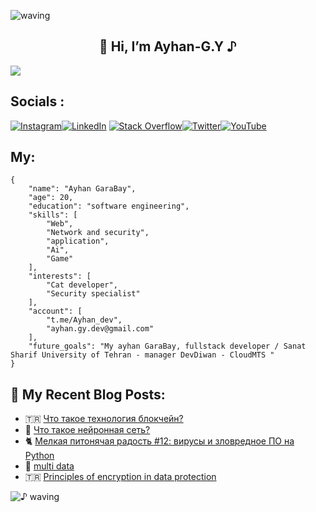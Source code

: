 ![waving](https://capsule-render.vercel.app/api?type=waving&height=90&color=gradient)

<h2 align="center">👋 Hi, I’m Ayhan-G.Y ♪ </h2> 



![](https://github.com/ayhan-dev/ayhan-dev/blob/main/header.png) 


## Socials : 

[![Instagram](https://img.shields.io/badge/Instagram-%23E4405F.svg?logo=Instagram&logoColor=white)](https://Instagram.com/ayhan_G.y)[![LinkedIn](https://img.shields.io/badge/LinkedIn-%230077B5.svg?logo=linkedin&logoColor=white)](https://linkedin.com/in/ayhan-gara-by-082080271) [![Stack Overflow](https://img.shields.io/badge/-Stackoverflow-FE7A16?logo=stack-overflow&logoColor=white)](https://stackoverflow.com/users/21669938)[![Twitter](https://img.shields.io/badge/Twitter-%231DA1F2.svg?logo=Twitter&logoColor=white)](https://twitter.com/Ayhan_Developer)[![YouTube](https://img.shields.io/badge/YouTube-%23FF0000.svg?logo=YouTube&logoColor=white)](http://youtube.com/@AyhanG.Y) 



 
 


## My: 

```
{
    "name": "Ayhan GaraBay",
    "age": 20,
    "education": "software engineering",
    "skills": [
        "Web",
        "Network and security",
        "application",
        "Ai",
        "Game"
    ],
    "interests": [
        "Cat developer",
        "Security specialist"
    ],
    "account": [
        "t.me/Ayhan_dev",
        "ayhan.gy.dev@gmail.com"
    ],
    "future_goals": "My ayhan GaraBay, fullstack developer / Sanat Sharif University of Tehran - manager DevDiwan - CloudMTS "
}
```

 
   
 ## 🌟 My Recent Blog Posts:
<!-- BLOGPOSTS:START -->
 - 🇹🇷 [Что такое технология блокчейн?](https://ayhandev.hashnode.dev/chto-takoe-tehnologiya-blokchejn)
 - 🐍 [Что такое нейронная сеть?](https://ayhandev.hashnode.dev/chto-takoe-nejronnaya-set)
 - 🐈 [Мелкая питонячая радость #12: вирусы и зловредное ПО на Python](https://ayhandev.hashnode.dev/melkaya-pitonyachaya-radost-12-virusy-i-zlovrednoe-po-na-python)
 - 🌟 [multi data](https://ayhandev.hashnode.dev/multi-data)
 - 🇹🇷 [Principles of encryption in data protection](https://ayhandev.hashnode.dev/principles-of-encryption-in-data-protection)<!-- BLOGPOSTS:END -->
 
   
   
![♪ waving](https://capsule-render.vercel.app/api?type=waving&height=90&section=footer)

 
